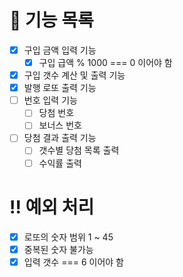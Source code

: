 # 💸 기능 목록

- [x] 구입 금액 입력 기능
  - [x] 구입 급액 % 1000 === 0 이어야 함 
- [x] 구입 갯수 계산 및 출력 기능
- [x] 발행 로또 출력 기능
- [ ] 번호 입력 기능
  - [ ] 당첨 번호
  - [ ] 보너스 번호
- [ ] 당첨 결과 출력 기능
  - [ ] 갯수별 당첨 목록 출력
  - [ ] 수익률 출력

# ‼️ 예외 처리

- [x] 로또의 숫자 범위 1 ~ 45
- [x] 중복된 숫자 불가능
- [x] 입력 갯수 === 6 이어야 함
